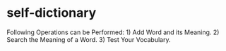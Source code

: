 # self-dictionary
Following Operations can be Performed:
	1) Add Word and its Meaning.
	2) Search the Meaning of a Word.
	3) Test Your Vocabulary.
